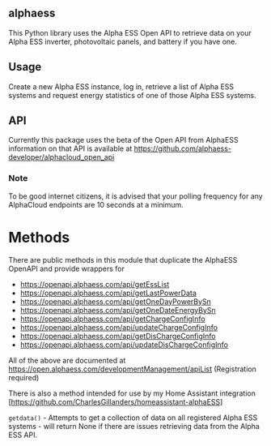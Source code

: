 ## alphaess
This Python library uses the Alpha ESS Open API to retrieve data on your Alpha ESS inverter, photovoltaic panels, and battery if you have one.

## Usage

Create a new Alpha ESS instance, log in, retrieve a list of Alpha ESS systems and request energy statistics of one of those Alpha ESS systems. 

## API

Currently this package uses the beta of the Open API from AlphaESS information on that API is available at https://github.com/alphaess-developer/alphacloud_open_api

### Note

To be good internet citizens, it is advised that your polling frequency for any AlphaCloud endpoints are 10 seconds at a minimum.

# Methods

There are public methods in this module that duplicate the AlphaESS OpenAPI and provide wrappers for

+ https://openapi.alphaess.com/api/getEssList
+ https://openapi.alphaess.com/api/getLastPowerData
+ https://openapi.alphaess.com/api/getOneDayPowerBySn
+ https://openapi.alphaess.com/api/getOneDateEnergyBySn 
+ https://openapi.alphaess.com/api/getChargeConfigInfo
+ https://openapi.alphaess.com/api/updateChargeConfigInfo
+ https://openapi.alphaess.com/api/getDisChargeConfigInfo
+ https://openapi.alphaess.com/api/updateDisChargeConfigInfo

All of the above are documented at https://open.alphaess.com/developmentManagement/apiList (Registration required)

There is also a method intended for use by my Home Assistant integration [https://github.com/CharlesGillanders/homeassistant-alphaESS]

`getdata()` - Attempts to get a collection of data on all registered Alpha ESS systems - will return None if there are issues retrieving data from the Alpha ESS API.
